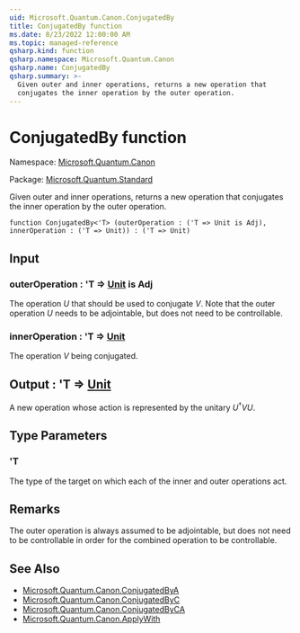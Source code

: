 ```yaml
---
uid: Microsoft.Quantum.Canon.ConjugatedBy
title: ConjugatedBy function
ms.date: 8/23/2022 12:00:00 AM
ms.topic: managed-reference
qsharp.kind: function
qsharp.namespace: Microsoft.Quantum.Canon
qsharp.name: ConjugatedBy
qsharp.summary: >-
  Given outer and inner operations, returns a new operation that
  conjugates the inner operation by the outer operation.
---
```


# ConjugatedBy function

Namespace: [Microsoft.Quantum.Canon](xref:Microsoft.Quantum.Canon)

Package: [Microsoft.Quantum.Standard](https://nuget.org/packages/Microsoft.Quantum.Standard)


Given outer and inner operations, returns a new operation thatconjugates the inner operation by the outer operation.

```qsharp
function ConjugatedBy<'T> (outerOperation : ('T => Unit is Adj), innerOperation : ('T => Unit)) : ('T => Unit)
```


## Input

### outerOperation : 'T => [Unit](xref:microsoft.quantum.qsharp.valueliterals#unit-literal)  is Adj

The operation $U$ that should be used to conjugate $V$. Note that theouter operation $U$ needs to be adjointable, but does notneed to be controllable.


### innerOperation : 'T => [Unit](xref:microsoft.quantum.qsharp.valueliterals#unit-literal) 

The operation $V$ being conjugated.



## Output : 'T => [Unit](xref:microsoft.quantum.qsharp.valueliterals#unit-literal) 

A new operation whose action is represented by the unitary$U^{\dagger} V U$.

## Type Parameters

### 'T

The type of the target on which each of the inner and outer operationsact.

## Remarks

The outer operation is always assumed to be adjointable, but does notneed to be controllable in order for the combined operation to becontrollable.

## See Also

- [Microsoft.Quantum.Canon.ConjugatedByA](xref:Microsoft.Quantum.Canon.ConjugatedByA)
- [Microsoft.Quantum.Canon.ConjugatedByC](xref:Microsoft.Quantum.Canon.ConjugatedByC)
- [Microsoft.Quantum.Canon.ConjugatedByCA](xref:Microsoft.Quantum.Canon.ConjugatedByCA)
- [Microsoft.Quantum.Canon.ApplyWith](xref:Microsoft.Quantum.Canon.ApplyWith)